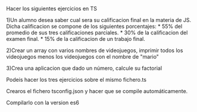 Hacer los siguientes ejercicios en TS

1)Un alumno desea saber cual sera su calificacion final en la materia de 
JS. Dicha calificacion se compone de los siguientes porcentajes:
	* 55% del promedio de sus tres calificaciones parciales.
	* 30% de la calificacion del examen final.
	* 15% de la calificacion de un trabajo final.

2)Crear un array con varios nombres de videojuegos, imprimir todos los
videojuegos menos los videojuegos con el nombre de "mario"

3)Crea una aplicacion que dado un número, calcule su factorial

Podeis hacer los tres ejercicios sobre el mismo fichero.ts

Crearos el fichero tsconfig.json y hacer que se compile automáticamente.

Compilarlo con la version es6
